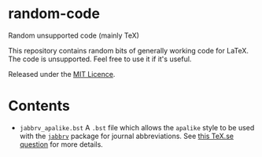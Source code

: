 # random-code
Random unsupported code (mainly TeX)

This repository contains random bits of generally working code for LaTeX.
The code is unsupported. Feel free to use it if it's useful.

Released under the [MIT Licence](LICENCE).

# Contents

 - `jabbrv_apalike.bst` A `.bst` file which allows the `apalike` style to be used with the [`jabbrv`](http://www.compholio.com/latex/jabbrv/) package for journal abbreviations. See [this TeX.se question](https://tex.stackexchange.com/q/107838/2693) for more details.

